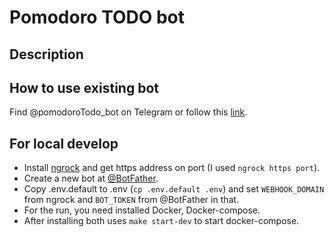 # Pomodoro TODO bot

## Description

## How to use existing bot

Find @pomodoroTodo_bot on Telegram or follow this [link](https://t.me/pomodoroTodo_bot).

## For local develop
* Install [ngrock](https://ngrok.com/) and get https address on port (I used `ngrock https port`).
* Create a new bot at [@BotFather](https://t.me/BotFather).
* Copy .env.default to .env (`cp .env.default .env`) and set `WEBHOOK_DOMAIN` from ngrock and `BOT_TOKEN` from @BotFather in that.
* For the run, you need installed Docker, Docker-compose.
* After installing both uses `make start-dev` to start docker-compose.
